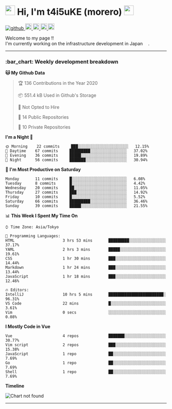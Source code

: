 <h1>
    <img src="https://emojis.slackmojis.com/emojis/images/1600385609/10490/cactuar.gif?1600385609" width="30"/> 
    Hi, I'm t4i5uKE (morero) 
    <img src="https://emojis.slackmojis.com/emojis/images/1600385609/10490/cactuar.gif?1600385609" width="30"/>
</h1>

<p align="left">
    <!-- GitHub -->
    <a href="https://github.com/t4i5uKE/t4i5uKE/">
        <img src="https://komarev.com/ghpvc/?username=m0rer0" alt="github" />
    </a>
    <a href="https://github.com/t4i5uKE">
        <img height="20" src="https://img.shields.io/github/followers/t4i5uKE?label=follow&logo=github&style=flat" alt="github_follow"/>
    </a>
    <!-- Twitter -->
    <a href="http://twitter.com/m0rer0">
        <img height="20" src="https://img.shields.io/twitter/follow/m0rer0?label=Twitter&logo=twitter&style=flat" alt="twitter"/>
    </a>
    <!-- Qiita -->
    <a href="http://qiita.com/Morero">
        <img height="20" src="https://qiita-badge.apiapi.app/s/Morero/posts.svg" />
    </a>
    <a href="http://qiita.com/Morero">
        <img height="20" src="https://qiita-badge.apiapi.app/s/Morero/contributions.svg" />
    </a>
</p>

<p> 
Welcome to my page !! <br>
I'm currently working on the infrastructure development in Japan <img src="https://www.flaticon.com/svg/static/icons/svg/2159/2159573.svg" width="13"/>.
</p>

---

<h3> :bar_chart: Weekly development breakdown </h3>
<!-- waka-readme-stats -->

<!--START_SECTION:waka-->
**🐱 My Github Data** 

> 🏆 136 Contributions in the Year 2020
 > 
> 📦 551.4 kB Used in Github's Storage 
 > 
> 🚫 Not Opted to Hire
 > 
> 📜 14 Public Repositories 
 > 
> 🔑 10 Private Repositories  
 > 
**I'm a Night 🦉** 

```text
🌞 Morning    22 commits     ███░░░░░░░░░░░░░░░░░░░░░░   12.15% 
🌆 Daytime    67 commits     █████████░░░░░░░░░░░░░░░░   37.02% 
🌃 Evening    36 commits     █████░░░░░░░░░░░░░░░░░░░░   19.89% 
🌙 Night      56 commits     ███████░░░░░░░░░░░░░░░░░░   30.94%

```
📅 **I'm Most Productive on Saturday** 

```text
Monday       11 commits     █░░░░░░░░░░░░░░░░░░░░░░░░   6.08% 
Tuesday      8 commits      █░░░░░░░░░░░░░░░░░░░░░░░░   4.42% 
Wednesday    20 commits     ██░░░░░░░░░░░░░░░░░░░░░░░   11.05% 
Thursday     27 commits     ███░░░░░░░░░░░░░░░░░░░░░░   14.92% 
Friday       10 commits     █░░░░░░░░░░░░░░░░░░░░░░░░   5.52% 
Saturday     66 commits     █████████░░░░░░░░░░░░░░░░   36.46% 
Sunday       39 commits     █████░░░░░░░░░░░░░░░░░░░░   21.55%

```


📊 **This Week I Spent My Time On** 

```text
⌚︎ Time Zone: Asia/Tokyo

💬 Programming Languages: 
HTML                     3 hrs 53 mins       █████████░░░░░░░░░░░░░░░░   37.17% 
YAML                     2 hrs 3 mins        █████░░░░░░░░░░░░░░░░░░░░   19.61% 
CSS                      1 hr 30 mins        ███░░░░░░░░░░░░░░░░░░░░░░   14.44% 
Markdown                 1 hr 24 mins        ███░░░░░░░░░░░░░░░░░░░░░░   13.44% 
JavaScript               1 hr 18 mins        ███░░░░░░░░░░░░░░░░░░░░░░   12.46%

🔥 Editors: 
IntelliJ                 10 hrs 5 mins       ████████████████████████░   96.31% 
VS Code                  22 mins             █░░░░░░░░░░░░░░░░░░░░░░░░   3.61% 
Vim                      0 secs              ░░░░░░░░░░░░░░░░░░░░░░░░░   0.08%

```

**I Mostly Code in Vue** 

```text
Vue                      4 repos             ███████░░░░░░░░░░░░░░░░░░   30.77% 
Vim script               2 repos             ███░░░░░░░░░░░░░░░░░░░░░░   15.38% 
JavaScript               1 repo              ██░░░░░░░░░░░░░░░░░░░░░░░   7.69% 
Go                       1 repo              ██░░░░░░░░░░░░░░░░░░░░░░░   7.69% 
Shell                    1 repo              ██░░░░░░░░░░░░░░░░░░░░░░░   7.69%

```


**Timeline**

![Chart not found](https://raw.githubusercontent.com/t4i5uKE/t4i5uKE/master/charts/bar_graph.png) 


<!--END_SECTION:waka-->
---

